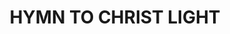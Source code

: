 ---
capo: 0
id: 0
lang: en-us
page: '149'
step: pre
subtitle: ''
tags:
- var
title: HYMN TO CHRIST LIGHT
---